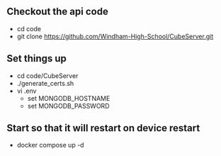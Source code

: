 ## Checkout the api code
  * cd code
  * git clone https://github.com/Windham-High-School/CubeServer.git
 
## Set things up
  * cd code/CubeServer
  * ./generate_certs.sh
  * vi .env
    * set MONGODB_HOSTNAME
    * set MONGODB_PASSWORD

## Start so that it will restart on device restart
  * docker compose up -d
